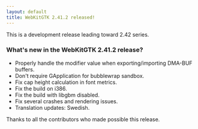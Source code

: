 ```yaml
---
layout: default
title: WebKitGTK 2.41.2 released!
---
```


This is a development release leading toward 2.42 series.

### What's new in the WebKitGTK 2.41.2 release?

 - Properly handle the modifier value when exporting/importing DMA-BUF buffers.
 - Don't require GApplication for bubblewrap sandbox.
 - Fix cap height calculation in font metrics.
 - Fix the build on i386.
 - Fix the build with libgbm disabled.
 - Fix several crashes and rendering issues.
 - Translation updates: Swedish.

Thanks to all the contributors who made possible this release.
